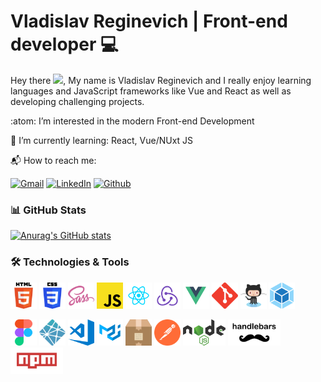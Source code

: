 # Vladislav Reginevich | Front-end developer :computer: 
Hey there <img src="https://media.giphy.com/media/hvRJCLFzcasrR4ia7z/giphy.gif" width="25">, My name is Vladislav Reginevich and I really enjoy learning languages and JavaScript frameworks like Vue and React as well as developing challenging projects.  

:atom: I’m interested in the modern Front-end Development

🌱 I’m currently learning: React, Vue/NUxt JS

📬 How to reach me:

<a href="mailto:reginevich.v.l@gmail.com" rel="noopener noreferrer" target="_blank"><img alt="Gmail" src="https://img.shields.io/badge/Gmail-D14836?&logo=gmail&logoColor=white" /></a>
<a href="https://www.linkedin.com/in/vladislav-reginevich-10a10610a//" rel="noopener noreferrer" target="_blank"><img alt="LinkedIn" src="https://img.shields.io/badge/linkedin-0077B5?&logo=linkedin&logoColor=white" /></a> 
<a href="https://github.com/Trevoule" rel="noopener noreferrer" target="_blank"><img alt="Github" src="https://img.shields.io/badge/GitHub-333?logo=github&logoColor=white" /></a>


### 📊 GitHub Stats
[![Anurag's GitHub stats](https://github-readme-stats.vercel.app/api?username=Trevoule&show_icons=true&theme=tokyonight)](https://github.com/anuraghazra/github-readme-stats)

### 🛠️ Technologies & Tools

[<code><img src="https://raw.githubusercontent.com/Trevoule/readme-icons/master/language_and_tools/square/html/html-i.svg" alt="html5" height='42px' /></code>](https://en.wikipedia.org/wiki/HTML 'HTML5') [<code><img src="https://raw.githubusercontent.com/Trevoule/readme-icons/master/language_and_tools/square/css/css-i.svg" alt="css3" height='42px' /></code>](https://en.wikipedia.org/wiki/CSS 'CSS3') [<code><img src="https://raw.githubusercontent.com/Trevoule/readme-icons/master/language_and_tools/square/sass/sass-i.svg" alt="sass" height='42px' /></code>](https://sass-lang.com/ 'SASS') [<code><img src="https://raw.githubusercontent.com/Trevoule/readme-icons/master/language_and_tools/square/javascript/javascript-w.svg" alt="JavaScript" height ="42px" /></code>](https://developer.mozilla.org/en-US/docs/Web/JavaScript 'Java Script') [<code><img src="https://raw.githubusercontent.com/Trevoule/readme-icons/master/language_and_tools/square/react/react.svg" alt="React" height ="42px" /></code>](https://reactjs.org/ 'React.js') [<code><img src="https://raw.githubusercontent.com/Trevoule/readme-icons/master/language_and_tools/square/redux/redux.svg" alt="Redux" height='42px' /></code>](https://redux.js.org/ 'Redux') [<code><img src="https://raw.githubusercontent.com/Trevoule/readme-icons/master/language_and_tools/square/vue/vue.svg" alt="Vue" height ="42px" /></code>](https://vuejs.org/ 'Vue.js') [<code><img src="https://raw.githubusercontent.com/Trevoule/readme-icons/master/language_and_tools/square/git-scm/git-i.svg" alt="git" height='42px' /></code>](https://git-scm.com/ 'Git') [<code><img src="https://raw.githubusercontent.com/Trevoule/readme-icons/master/language_and_tools/square/git-hub/github-i.svg" alt="github" height='42px' /></code>](https://github.com/ 'GitHub') [<code><img src="https://raw.githubusercontent.com/Trevoule/readme-icons/master/language_and_tools/square/webpack/webpack-i.svg" alt="webpack" height ="42px" /></code>](https://webpack.js.org 'Webpack') 

[<code><img src="https://raw.githubusercontent.com/Trevoule/readme-icons/master/language_and_tools/square/figma/figma-i.svg" alt="figma" height='42px' /></code>](https://www.figma.com/ 'Figma') [<code><img src="https://raw.githubusercontent.com/Trevoule/readme-icons/master/language_and_tools/square/netlify/netlify.svg" alt="netlify" height='42px'/></code>](https://www.netlify.com/ 'Netlify') [<code><img src="https://raw.githubusercontent.com/Trevoule/readme-icons/master/language_and_tools/square/vsc/visualstudio.svg" alt="visual studio code" height='42px'/></code>](https://code.visualstudio.com/ 'Visual Studio Code') [<code><img src="https://raw.githubusercontent.com/Trevoule/readme-icons/master/language_and_tools/square/material-ui/material-ui.svg" alt="material-ui" height='42px' /></code>](https://material-ui.com/ 'Material-ui') [<code><img src="https://raw.githubusercontent.com/Trevoule/readme-icons/master/language_and_tools/square/parcel/parceljs-i.svg" alt="parcel" height='42px' /></code>](https://parceljs.org/ 'Parcel') [<code><img src="https://raw.githubusercontent.com/Trevoule/readme-icons/master/language_and_tools/square/postman/getpostman.svg" alt="postman" height='42px' /></code>](https://web.postman.com/ 'Postman') [<code><img src="https://raw.githubusercontent.com/Trevoule/readme-icons/master/language_and_tools/square/node/nodejs.svg" alt="node" height='42px'/></code>](https://nodejs.org/en/ 'Node.js')  [<code><img src="https://raw.githubusercontent.com/Trevoule/readme-icons/master/language_and_tools/square/handlebars/handlebarsjs.svg" alt="handlebars" height='42px' /></code>](https://handlebarsjs.com/ 'Handlebars') [<code><img src="https://raw.githubusercontent.com/Trevoule/readme-icons/master/language_and_tools/square/npm/npmjs.svg" alt="npm" height='42px' /></code>](https://www.npmjs.com/ 'NPM')    
